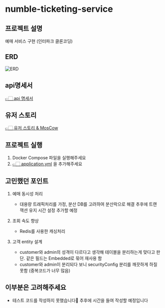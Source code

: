 # numble-ticketing-service
## 프로젝트 설명 
예매 서비스 구현 (인터파크 클론코딩) 
## ERD
![ERD](https://github.com/yewon9609/ticketing-service/assets/99070762/596d7f79-4337-4128-9d04-dfe971ca0a1b)
## api명세서
[👉🏻 api 명세서](https://ubiquitous-puppet-358.notion.site/API-91638449e6f6475faedd8be5fb109b5e?pvs=4)
## 유저 스토리 
[👉🏻 유저 스토리 & MosCow](https://ubiquitous-puppet-358.notion.site/MosCow-b3c619ef53f340cdb8366b213d6a6074?pvs=4)
## 프로젝트 실행 
1. Docker Compose 파일을 실행해주세요 
2. [👉🏻 application.yml](https://ubiquitous-puppet-358.notion.site/application-yml-e509bfa89594479b9ae5d6cc62fe1eee?pvs=4) 을 추가해주세요
## 고민했던 포인트
1. 예매 동시성 처리
   - 대용량 트래픽처리를 가정, 분산 DB를 고려하여 분산락으로 해결 
    추후에 트랜잭션 유지 시간 설정 추가할 예정

3. 조회 속도 향상
   - Redis를 사용한 캐싱처리
     
5. 고객 entity 설계
   - customer와 admin의 성격이 다르다고 생각해 테이블을 분리하는게 맞다고 판단. 같은 필드는 Embedded로 묶어 재사용 함
   - customer와 admin이 분리되다 보니 securityConfig 분리를 깨끗하게 하질 못함 (중복코드가 너무 많음)
## 이부분은 고려해주세요 
- 테스트 코드를 작성하지 못했습니다🥲
  추후에 시간을 들여 작성할 예정입니다
